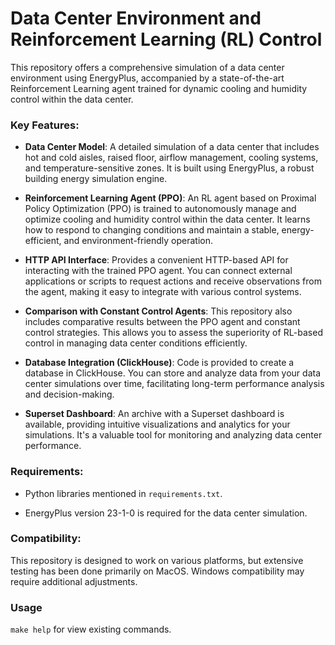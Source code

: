 # Data Center Environment and Reinforcement Learning (RL) Control

This repository offers a comprehensive simulation of a data center environment using EnergyPlus, accompanied by a state-of-the-art Reinforcement Learning agent trained for dynamic cooling and humidity control within the data center.

### Key Features:

- **Data Center Model**: A detailed simulation of a data center that includes hot and cold aisles, raised floor, airflow management, cooling systems, and temperature-sensitive zones. It is built using EnergyPlus, a robust building energy simulation engine.

- **Reinforcement Learning Agent (PPO)**: An RL agent based on Proximal Policy Optimization (PPO) is trained to autonomously manage and optimize cooling and humidity control within the data center. It learns how to respond to changing conditions and maintain a stable, energy-efficient, and environment-friendly operation.

- **HTTP API Interface**: Provides a convenient HTTP-based API for interacting with the trained PPO agent. You can connect external applications or scripts to request actions and receive observations from the agent, making it easy to integrate with various control systems.

- **Comparison with Constant Control Agents**: This repository also includes comparative results between the PPO agent and constant control strategies. This allows you to assess the superiority of RL-based control in managing data center conditions efficiently.

- **Database Integration (ClickHouse)**: Code is provided to create a database in ClickHouse. You can store and analyze data from your data center simulations over time, facilitating long-term performance analysis and decision-making.

- **Superset Dashboard**: An archive with a Superset dashboard is available, providing intuitive visualizations and analytics for your simulations. It's a valuable tool for monitoring and analyzing data center performance.

### Requirements:

- Python libraries mentioned in `requirements.txt`.

- EnergyPlus version 23-1-0 is required for the data center simulation.

### Compatibility:

This repository is designed to work on various platforms, but extensive testing has been done primarily on MacOS. Windows compatibility may require additional adjustments.

### Usage

`make help` for view existing commands.
